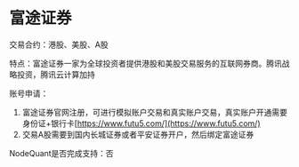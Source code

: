 # 富途证券

交易合约：港股、美股、A股

特点：富途证券一家为全球投资者提供港股和美股交易服务的互联网券商。腾讯战略投资，腾讯云计算加持

账号申请：

1. 富途证券官网注册，可进行模拟账户交易和真实账户交易，真实账户开通需要身份证+银行卡[https://www.futu5.com/](https://www.futu5.com/)
2. 交易A股需要到国内长城证券或者平安证券开户，然后绑定富途证券

NodeQuant是否完成支持：否

